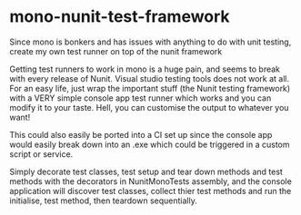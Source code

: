 # mono-nunit-test-framework
Since mono is bonkers and has issues with anything to do with unit testing, create my own test runner on top of the nunit framework

Getting test runners to work in mono is a huge pain, and seems to break with every release of Nunit. Visual studio testing tools does not work at all. For an easy life, just wrap the important stuff (the Nunit testing framework) with a VERY simple console app test runner which works and you can modify it to your taste. Hell, you can customise the output to whatever you want!

This could also easily be ported into a CI set up since the console app would easily break down into an .exe which could be triggered in a custom script or service.

Simply decorate test classes, test setup and tear down methods and test methods with the decorators in NunitMonoTests assembly, and the console application will discover test classes, collect thier test methods and run the initialise, test method, then teardown sequentially.
